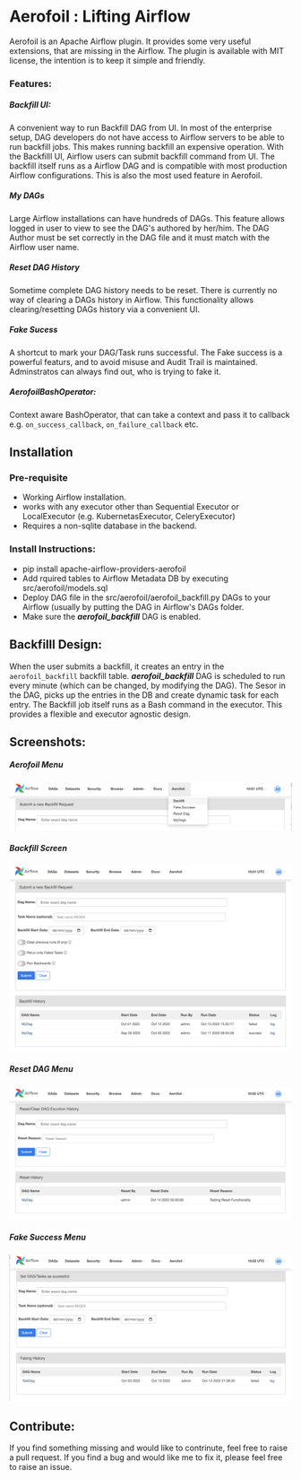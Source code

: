 # Aerofoil : Lifting Airflow
Aerofoil is an Apache Airflow plugin. It provides some very useful extensions, that are missing in the Airflow. The plugin is available with MIT license, the intention is to keep it simple and friendly. 

### Features:
##### Backfill UI: 
A convenient way to run Backfill DAG from UI. In most of the enterprise setup, DAG developers do not have access to Airflow servers to be able to run backfill jobs. This makes running backfill an expensive operation. With the Backfilll UI, Airflow users can submit backfill command from UI. The backfill itself runs as a Airflow DAG and is compatible with most production Airflow configurations. This is also the most used feature in Aerofoil.
##### My DAGs
Large Airflow installations can have hundreds of DAGs. This feature allows logged in user to view to see the DAG's authored by her/him. The DAG Author must be set correctly in the DAG file and it must match with the Airflow user name. 
##### Reset DAG History
Sometime complete DAG history needs to be reset. There is currently no way of clearing a DAGs history in Airflow. This functionality allows clearing/resetting DAGs history via a convenient UI.  

##### Fake Sucess
A shortcut to mark your DAG/Task runs successful. The Fake success is a powerful featurs, and to avoid misuse and Audit Trail is maintained. Adminstratos can always find out, who is trying to fake it. 

##### AerofoilBashOperator: 
Context aware BashOperator, that can take a context and pass it to callback e.g. `on_success_callback`, `on_failure_callback` etc. 

## Installation 
### Pre-requisite
- Working Airflow installation.
- works with any executor other than Sequential Executor or LocalExecutor (e.g. KubernetasExecutor, CeleryExecutor)
- Requires a non-sqlite database in the backend.

### Install Instructions:
- pip install apache-airflow-providers-aerofoil
- Add rquired tables to Airflow Metadata DB by executing src/aerofoil/models.sql
- Deploy DAG file in the src/aerofoil/aerofoil_backfill.py DAGs to  your Airflow (usually by putting the DAG in  Airflow's DAGs folder.
- Make sure the *__aerofoil_backfill__*  DAG is enabled.

## Backfilll Design:
When the user submits a backfill, it creates an entry in the `aerofoil_backfill` backfill table. *__aerofoil_backfill__*  DAG is scheduled to run every minute (which can be changed, by modifying the DAG). The Sesor in the DAG, picks up the entries in the DB and create dynamic task for each entry. The Backfill job itself runs as a Bash command in the executor. This provides a flexible and executor agnostic design.  

## Screenshots:
##### Aerofoil Menu
![img](screenshots/menu.png)
##### Backfill Screen
![img](screenshots/backfill.png)
##### Reset DAG Menu
![img](screenshots/reset.png)
##### Fake Success Menu
![img](screenshots/fake_success.png)

## Contribute:
If you find something missing and would like to contrinute, feel free to raise a pull request. If you find a bug and would like me to fix it, please feel free to raise an issue. 
